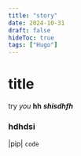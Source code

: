 ```yaml
---
title: "story"
date: 2024-10-31
draft: false
hideToc: true
tags: ["Hugo"]
---
```

# title
try
*you*
**hh**
***shisdhfh***
### hdhdsi
|pip|
```code	```
